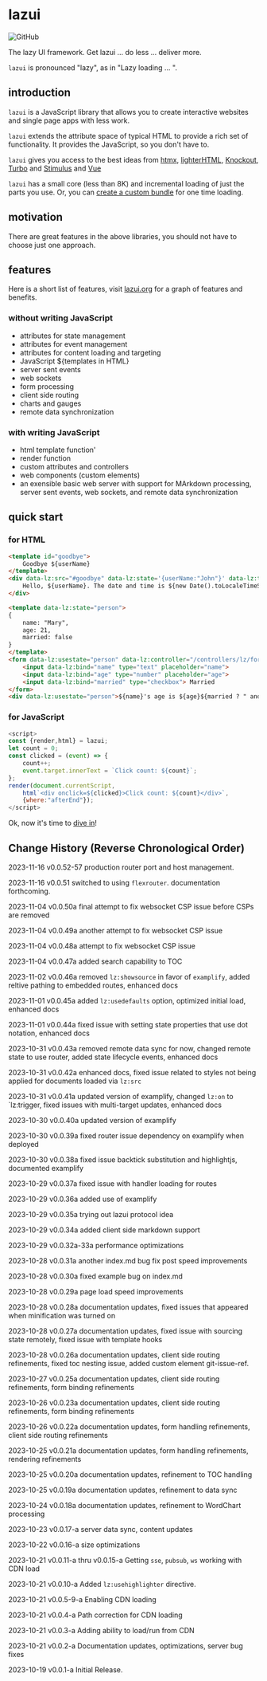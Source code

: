 # lazui

![GitHub](https://img.shields.io/github/license/anywhichway/lazui)

The lazy UI framework. Get lazui ... do less ... deliver more.

`lazui` is pronounced "lazy", as in "Lazy loading ... ".

## introduction

`lazui` is a JavaScript library that allows you to create interactive websites and single page apps with less work.

`lazui` extends the attribute space of typical HTML to provide a rich set of functionality. It provides the JavaScript, so
you don't have to.

`lazui` gives you access to the best ideas from [htmx](https://htmx.org/), [lighterHTML](https://github.com/WebReflection/lighterhtml),  [Knockout](https://knockoutjs.com/), [Turbo](https://turbo.hotwired.dev/) and [Stimulus](https://stimulus.hotwired.dev/) and [Vue](https://vuejs.org/)

`lazui` has a small core (less than 8K) and incremental loading of just the parts you use. Or, you can [create a custom bundle](./lazui.md/#creating-a-custom-bundle) for one time loading.

## motivation

There are great features in the above libraries, you should not have to choose just one approach.

## features

Here is a short list of features, visit [lazui.org](https://lazui.org) for a graph of features and benefits.

### without writing JavaScript

- attributes for state management
- attributes for event management
- attributes for content loading and targeting
- JavaScript ${templates in HTML}
- server sent events
- web sockets
- form processing
- client side routing
- charts and gauges
- remote data synchronization

### with writing JavaScript

- html template function'
- render function
- custom attributes and controllers
- web components (custom elements)
- an exensible basic web server with support for MArkdown processing, server sent events, web sockets, and remote data synchronization

## quick start

### for HTML

```html
<template id="goodbye">
    Goodbye ${userName}
</template>
<div data-lz:src="#goodbye" data-lz:state='{userName:"John"}' data-lz:trigger="click dispatch:load" data-lz:target="outer">
    Hello, ${userName}. The date and time is ${new Date().toLocaleTimeString()}. Click to leave.
</div>
```

```html
<template data-lz:state="person">
{
    name: "Mary",
    age: 21,
    married: false
}
</template>
<form data-lz:usestate="person" data-lz:controller="/controllers/lz/form.js">
    <input data-lz:bind="name" type="text" placeholder="name">
    <input data-lz:bind="age" type="number" placeholder="age">
    <input data-lz:bind="married" type="checkbox"> Married
</form>
<div data-lz:usestate="person">${name}'s age is ${age}${married ? " and married" :""}.</div>
```

### for JavaScript

```javascript
<script>
const {render,html} = lazui;
let count = 0;
const clicked = (event) => {
    count++;
    event.target.innerText = `Click count: ${count}`;
};
render(document.currentScript,
    html`<div onclick=${clicked}>Click count: ${count}</div>`,
    {where:"afterEnd"});
</script>
```

Ok, now it's time to [dive in](https://lazui.org/docs/lazui.md)!

## Change History (Reverse Chronological Order)

2023-11-16 v0.0.52-57 production router port and host management.

2023-11-16 v0.0.51 switched to using `flexrouter`. documentation forthcoming.

2023-11-04 v0.0.50a final attempt to fix websocket CSP issue before CSPs are removed

2023-11-04 v0.0.49a another attempt to fix websocket CSP issue

2023-11-04 v0.0.48a attempt to fix websocket CSP issue

2023-11-04 v0.0.47a added search capability to TOC

2023-11-02 v0.0.46a removed `lz:showsource` in favor of `examplify`, added reltive pathing to embedded routes, enhanced docs

2023-11-01 v0.0.45a added `lz:usedefaults` option, optimized initial load, enhanced docs

2023-11-01 v0.0.44a fixed issue with setting state properties that use dot notation, enhanced docs

2023-10-31 v0.0.43a removed remote data sync for now, changed remote state to use router, added state lifecycle events,
enhanced docs

2023-10-31 v0.0.42a enhanced docs, fixed issue related to styles not being applied for documents loaded via `lz:src`

2023-10-31 v0.0.41a updated version of examplify, changed `lz:on` to `lz:trigger, fixed issues with multi-target updates, enhanced docs

2023-10-30 v0.0.40a updated version of examplify

2023-10-30 v0.0.39a fixed router issue dependency on examplify when deployed

2023-10-30 v0.0.38a fixed issue backtick substitution and highlightjs, documented examplify

2023-10-29 v0.0.37a fixed issue with handler loading for routes

2023-10-29 v0.0.36a added use of examplify

2023-10-29 v0.0.35a trying out lazui protocol idea

2023-10-29 v0.0.34a added client side markdown support

2023-10-29 v0.0.32a-33a performance optimizations

2023-10-28 v0.0.31a another index.md bug fix post speed improvements

2023-10-28 v0.0.30a fixed example bug on index.md

2023-10-28 v0.0.29a page load speed improvements

2023-10-28 v0.0.28a documentation updates, fixed issues that appeared when minification was turned on

2023-10-28 v0.0.27a documentation updates, fixed issue with sourcing state remotely, fixed issue with template hooks

2023-10-28 v0.0.26a documentation updates, client side routing refinements, fixed toc nesting issue, added custom element
git-issue-ref.

2023-10-27 v0.0.25a documentation updates, client side routing refinements, form binding refinements

2023-10-26 v0.0.23a documentation updates, client side routing refinements, form binding refinements

2023-10-26 v0.0.22a documentation updates, form handling refinements, client side routing refinements

2023-10-25 v0.0.21a documentation updates, form handling refinements, rendering refinements

2023-10-25 v0.0.20a documentation updates, refinement to TOC handling

2023-10-25 v0.0.19a documentation updates, refinement to data sync

2023-10-24 v0.0.18a documentation updates, refinement to WordChart processing

2023-10-23 v0.0.17-a server data sync, content updates

2023-10-22 v0.0.16-a size optimizations

2023-10-21 v0.0.11-a thru v0.0.15-a Getting `sse`, `pubsub`, `ws` working with CDN load

2023-10-21 v0.0.10-a Added `lz:usehighlighter` directive.

2023-10-21 v0.0.5-9-a Enabling CDN loading

2023-10-21 v0.0.4-a Path correction for CDN loading

2023-10-21 v0.0.3-a Adding ability to load/run from CDN

2023-10-21 v0.0.2-a Documentation updates, optimizations, server bug fixes

2023-10-19 v0.0.1-a Initial Release.



